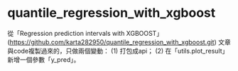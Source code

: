 # quantile_regression_with_xgboost
從「Regression prediction intervals with XGBOOST」(https://github.com/karta282950/quantile_regression_with_xgboost.git)
文章與code複製過來的，只做兩個變動：
(1) 打包成api；
(2) 在「utils.plot_result」新增一個參數「y_pred」。
